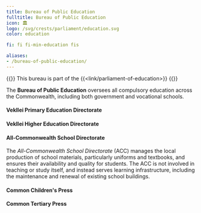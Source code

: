 ```yaml
---
title: Bureau of Public Education
fulltitle: Bureau of Public Education
icon: 🏛️
logo: /svg/crests/parliament/education.svg
color: education

fi: fi fi-min-education fis

aliases:
- /bureau-of-public-education/
---
```

{{<note series>}}
 This bureau is part of the {{<link/parliament-of-education>}}
{{</note>}}

The <span class="fi fi-min-education fis"></span> **Bureau of Public Education** oversees all compulsory education across the Commonwealth, including both government and vocational schools.

#### Vekllei Primary Education Directorate

#### Vekllei Higher Education Directorate

#### All-Commonwealth School Directorate

The *All-Commonwealth School Directorate* (ACC) manages the local production of school materials, particularly uniforms and textbooks, and ensures their availability and quality for students. The ACC is not involved in teaching or study itself, and instead serves learning infrastructure, including the maintenance and renewal of existing school buildings.

#### Common Children's Press

#### Common Tertiary Press
